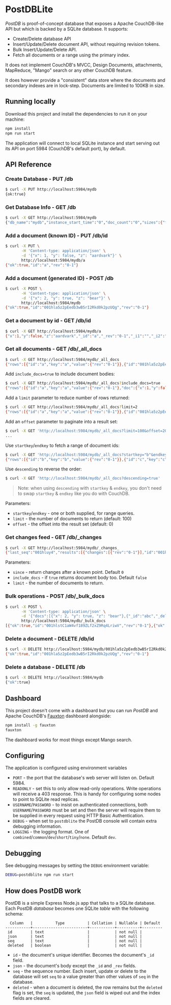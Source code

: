 
# PostDBLite

*PostDB* is proof-of-concept database that exposes a Apache CouchDB-like API but which is backed by a SQLite database. It supports:

- Create/Delete database API
- Insert/Update/Delete document API, without requiring revision tokens.
- Bulk Insert/Update/Delete API.
- Fetch all documents or a range using the primary index.

It does not implement CouchDB's MVCC, Design Documents, attachments, MapReduce, "Mango" search or any other CouchDB feature.

It does however provide a "consistent" data store where the documents and secondary indexes are in lock-step. Documents are limited to 100KB in size.

## Running locally

Download this project and install the dependencies to run it on your machine:

```sh
npm install
npm run start
```

The application will connect to local SQLite instance and start serving out its API on port 5984 (CouchDB's default port), by default.

## API Reference

### Create Database - PUT /db

```sh
$ curl -X PUT http://localhost:5984/mydb
{ok:true}
```

### Get Database Info  - GET /db

```sh
$ curl -X GET http://localhost:5984/mydb
{"db_name":"mydb","instance_start_time":"0","doc_count":"0","sizes":{"file":"40960","active":"0"}
```

### Add a document (known ID) - PUT /db/id

```sh
$ curl -X PUT \
       -H 'Content-type: application/json' \
       -d '{"x": 1, "y": false, "z": "aardvark"}' \
       http://localhost:5984/mydb/a
{"ok":true,"id":"a","rev":"0-1"}
```

### Add a document (generated ID) - POST /db

```sh
$ curl -X POST \
       -H 'Content-type: application/json' \
       -d '{"x": 2, "y": true, "z": "bear"}' \
       http://localhost:5984/mydb
{"ok":true,"id":"001hla5z2pEedb3wB5rI2Rkd0k2pzUQg","rev":"0-1"}
```

### Get a document by id - GET /db/id

```sh
$ curl -X GET http://localhost:5984/mydb/a
{"x":1,"y":false,"z":"aardvark","_id":"a","_rev":"0-1","_i1":"","_i2":"","_i3":""}
```

### Get all documents - GET /db/_all_docs

```sh
$ curl -X GET http://localhost:5984/mydb/_all_docs
{"rows":[{"id":"a","key":"a","value":{"rev":"0-1"}},{"id":"001hla5z2pEedb3wB5rI2Rkd0k2pzUQg","key":"001hla5z2pEedb3wB5rI2Rkd0k2pzUQg","value":{"rev":"0-1"}},{"id":"b","key":"b","value":{"rev":"0-1"}},{"id":"c","key":"c","value":{"rev":"0-1"}},{"id":"d","key":"d","value":{"rev":"0-1"}},{"id":"e","key":"e","value":{"rev":"0-1"}},{"id":"f","key":"f","value":{"rev":"0-1"}}]}
```

Add `include_docs=true` to include document bodies:

```sh
$ curl -X GET http://localhost:5984/mydb/_all_docs?include_docs=true
{"rows":[{"id":"a","key":"a","value":{"rev":"0-1"},"doc":{"x":1,"y":false,"z":"aardvark","_id":"a","_rev":"0-1","_i1":"","_i2":"","_i3":""}},{"id":"001hla5z2pEedb3wB5rI2Rkd0k2pzUQg","key":"001hla5z2pEedb3wB5rI2Rkd0k2pzUQg","value":{"rev":"0-1"},"doc":{"x":2,"y":true,"z":"bear","_id":"001hla5z2pEedb3wB5rI2Rkd0k2pzUQg","_rev":"0-1","_i1":"","_i2":"","_i3":""}},{"id":"b","key":"b","value":{"rev":"0-1"},"doc":{"x":1,"y":false,"z":"bat","_id":"b","_rev":"0-1","_i1":"","_i2":"","_i3":""}},{"id":"c","key":"c","value":{"rev":"0-1"},"doc":{"x":1,"y":false,"z":"cat","_id":"c","_rev":"0-1","_i1":"","_i2":"","_i3":""}},{"id":"d","key":"d","value":{"rev":"0-1"},"doc":{"x":1,"y":false,"z":"dog","_id":"d","_rev":"0-1","_i1":"","_i2":"","_i3":""}},{"id":"e","key":"e","value":{"rev":"0-1"},"doc":{"x":1,"y":false,"z":"eagle","_id":"e","_rev":"0-1","_i1":"","_i2":"","_i3":""}},{"id":"f","key":"f","value":{"rev":"0-1"},"doc":{"x":1,"y":false,"z":"fox","_id":"f","_rev":"0-1","_i1":"","_i2":"","_i3":""}}]}
```

Add a `limit` parameter to reduce number of rows returned:

```sh
$ curl -X GET http://localhost:5984/mydb/_all_docs?limit=2
{"rows":[{"id":"a","key":"a","value":{"rev":"0-1"}},{"id":"001hla5z2pEedb3wB5rI2Rkd0k2pzUQg","key":"001hla5z2pEedb3wB5rI2Rkd0k2pzUQg","value":{"rev":"0-1"}}]}
```

Add an `offset` parameter to paginate into a result set:

```sh
$ curl -X GET 'http://localhost:5984/mydb/_all_docs?limit=100&offset=2000'
...
```

Use `startkey`/`endkey` to fetch a range of document ids:

```sh
$ curl -X GET 'http://localhost:5984/mydb/_all_docs?startkey="b"&endkey="d"'
{"rows":[{"id":"b","key":"b","value":{"rev":"0-1"}},{"id":"c","key":"c","value":{"rev":"0-1"}},{"id":"d","key":"d","value":{"rev":"0-1"}}]}
```

Use `descending` to reverse the order:

```sh
$ curl -X GET 'http://localhost:5984/mydb/_all_docs?descending=true'
```

> Note: when using `descending` with `startkey` & `endkey`, you don't need to swap `startkey` & `endkey` like you do with CouchDB.

Parameters:

- `startkey`/`endkey` - one or both supplied, for range queries.
- `limit` - the number of documents to return   (default: 100)
- `offset` - the offset into the result set (default: 0)

### Get changes feed - GET /db/_changes

```sh
$ curl -X GET http://localhost:5984/mydb/_changes_
{"last_seq":"001hluy4","results":[{"changes":[{"rev":"0-1"}],"id":"001hluy43gHHub3XakCv0Mt4DL0LpMRr","seq":"001hluy4"},{"changes":[{"rev":"0-1"}],"id":"001hluy41gCxKV2lM6oV1eaRTp2apBWS","seq":"001hluy4"}}
```

Parameters:

- `since` - return changes after a known point. Default `0`
- `include_docs` - if `true` returns document body too. Default `false`
- `limit` - the number of documents to return.

### Bulk operations - POST /db/_bulk_docs

```sh
$ curl -X POST \
       -H 'Content-type: application/json' \
       -d '{"docs":[{"x": 2, "y": true, "z": "bear"},{"_id":"abc","_deleted":true}]}' \
       http://localhost:5984/mydb/_bulk_docs
[{"ok":true,"id":"001hlstC1aW4vf189ZLf2xZ9Rq4LriwV","rev":"0-1"},{"ok":true,"id":"abc","rev":"0-1"}]
```

### Delete a document - DELETE /db/id

```sh
$ curl -X DELETE http://localhost:5984/mydb/001hla5z2pEedb3wB5rI2Rkd0k2pzUQg
{"ok":true,"id":"001hla5z2pEedb3wB5rI2Rkd0k2pzUQg","rev":"0-1"}
```

### Delete a database - DELETE /db

```sh
$ curl -X DELETE http://localhost:5984/mydb
{"ok":true}
```

## Dashboard

This project doesn't come with a dashboard but you can run *PostDB* and Apache CouchDB's [Fauxton](https://github.com/apache/couchdb-fauxton) dashboard alongside:

```sh
npm install -g fauxton
fauxton
```

The dashboard works for most things except Mango search.

## Configuring

The application is configured using environment variables

- `PORT` - the port that the database's web server will listen on. Default 5984.
- `READONLY` - set this to only allow read-only operations. Write operations will receive a 403 response. This is handy for configuring some nodes to point to SQLite read replicas.
- `USERNAME`/`PASSWORD` - to insist on authenticated connections, both `USERNAME`/`PASSWORD` must be set and then the server will require them to be supplied in every request using HTTP Basic Authentication.
- `DEBUG` - when set to `postdblite` the PostDB console will contain extra debugging information.
- `LOGGING` - the logging format. One of `combined`/`common`/`dev`/`short`/`tiny`/`none`. Default `dev`.

## Debugging

See debugging messages by setting the `DEBUG` environment variable:

```sh
DEBUG=postdblite npm run start
```

## How does PostDB work

PostDB is a simple Express Node.js app that talks to a SQLite database. Each PostDB _database_ becomes one SQLite _table_ with the following schema:

```
  Column   |          Type          | Collation | Nullable | Default 
-----------+------------------------+-----------+----------+---------
 id        | text                   |           | not null | 
 json      | text                   |           | not null | 
 seq       | text                   |           | not null | 
 deleted   | boolean                |           | not null | 
```

- `id` - the document's unique identifier. Becomes the document's `_id` field.
- `json` - the document's body except the `_id` and `_rev` fields.
- `seq` - the sequence number. Each insert, update or delete to the database will set `seq` to a value greater than other values of `seq` in the database.
- `deleted` - when a document is deleted, the row remains but the `deleted` flag is set, the `seq` is updated, the `json` field is wiped out and the index fields are cleared.
